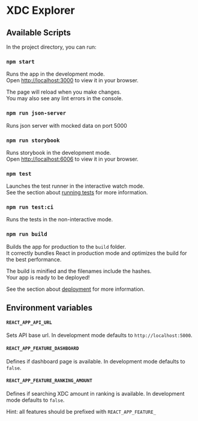 # XDC Explorer

## Available Scripts

In the project directory, you can run:

### `npm start`

Runs the app in the development mode.\
Open [http://localhost:3000](http://localhost:3000) to view it in your browser.

The page will reload when you make changes.\
You may also see any lint errors in the console.

### `npm run json-server`

Runs json server with mocked data on port 5000

### `npm run storybook`

Runs storybook in the development mode.\
Open [http://localhost:6006](http://localhost:6006) to view it in your browser.

### `npm test`

Launches the test runner in the interactive watch mode.\
See the section about [running tests](https://facebook.github.io/create-react-app/docs/running-tests) for more information.

### `npm run test:ci`

Runs the tests in the non-interactive mode.

### `npm run build`

Builds the app for production to the `build` folder.\
It correctly bundles React in production mode and optimizes the build for the best performance.

The build is minified and the filenames include the hashes.\
Your app is ready to be deployed!

See the section about [deployment](https://facebook.github.io/create-react-app/docs/deployment) for more information.


## Environment variables
#### `REACT_APP_API_URL`
Sets API base url. In development mode defaults to `http://localhost:5000`.
#### `REACT_APP_FEATURE_DASHBOARD`
Defines if dashboard page is available. In development mode defaults to `false`.
#### `REACT_APP_FEATURE_RANKING_AMOUNT`
Defines if searching XDC amount in ranking is available. In development mode defaults to `false`.

Hint: all features should be prefixed with `REACT_APP_FEATURE_`

